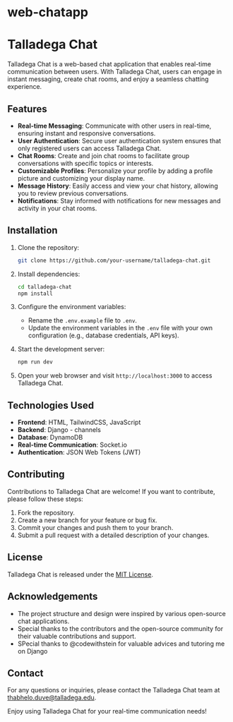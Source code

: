 # web-chatapp
# Talladega Chat

Talladega Chat is a web-based chat application that enables real-time communication between users. With Talladega Chat, users can engage in instant messaging, create chat rooms, and enjoy a seamless chatting experience.

## Features

- **Real-time Messaging**: Communicate with other users in real-time, ensuring instant and responsive conversations.
- **User Authentication**: Secure user authentication system ensures that only registered users can access Talladega Chat.
- **Chat Rooms**: Create and join chat rooms to facilitate group conversations with specific topics or interests.
- **Customizable Profiles**: Personalize your profile by adding a profile picture and customizing your display name.
- **Message History**: Easily access and view your chat history, allowing you to review previous conversations.
- **Notifications**: Stay informed with notifications for new messages and activity in your chat rooms.

## Installation

1. Clone the repository:

   ```bash
   git clone https://github.com/your-username/talladega-chat.git
   ```

2. Install dependencies:

   ```bash
   cd talladega-chat
   npm install
   ```

3. Configure the environment variables:
   - Rename the `.env.example` file to `.env`.
   - Update the environment variables in the `.env` file with your own configuration (e.g., database credentials, API keys).

4. Start the development server:

   ```bash
   npm run dev
   ```

5. Open your web browser and visit `http://localhost:3000` to access Talladega Chat.

## Technologies Used

- **Frontend**: HTML, TailwindCSS, JavaScript
- **Backend**: Django - channels
- **Database**: DynamoDB
- **Real-time Communication**: Socket.io
- **Authentication**: JSON Web Tokens (JWT)

## Contributing

Contributions to Talladega Chat are welcome! If you want to contribute, please follow these steps:

1. Fork the repository.
2. Create a new branch for your feature or bug fix.
3. Commit your changes and push them to your branch.
4. Submit a pull request with a detailed description of your changes.

## License

Talladega Chat is released under the [MIT License](https://opensource.org/licenses/MIT).

## Acknowledgements

- The project structure and design were inspired by various open-source chat applications.
- Special thanks to the contributors and the open-source community for their valuable contributions and support.
- SPecial thanks to @codewithstein for valuable advices and tutoring me on Django

## Contact

For any questions or inquiries, please contact the Talladega Chat team at thabhelo.duve@talladega.edu.

Enjoy using Talladega Chat for your real-time communication needs!
